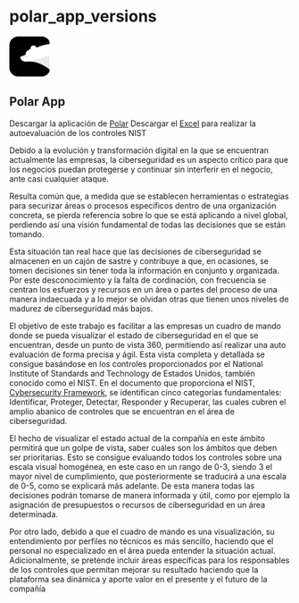 # polar_app_versions 

![Logo Polar](https://github.com/Mafaldavillazan/polar_app_versions/blob/master/static/appIcon_2x.png)        


## Polar App
Descargar la aplicación de [Polar](https://splunkbase.splunk.com/app/5105) 
Descargar el [Excel](https://drive.google.com/file/d/1E7GyZfnJ5sgUdFhRjwQxachTlx5kHKBQ/view?usp=sharing) para realizar la autoevaluación de los controles NIST


Debido a la evolución y transformación digital en la que se encuentran actualmente las empresas, la ciberseguridad es un aspecto crítico para que los negocios puedan protegerse y continuar sin interferir en el negocio, ante casi cualquier ataque.

Resulta común que, a medida que se establecen herramientas o estrategias para securizar áreas o procesos específicos dentro de una organización concreta, se pierda referencia sobre lo que se está aplicando a nivel global, perdiendo así una visión fundamental de todas las decisiones que se están tomando.

Esta situación tan real hace que las decisiones de ciberseguridad se almacenen en un cajón de sastre y contribuye a que, en ocasiones, se tomen decisiones sin tener toda la información en conjunto y organizada. Por este desconocimiento y la falta de cordinación, con frecuencia se centran los esfuerzos y recursos en un área o partes del proceso de una manera indaecuada y a lo mejor se olvidan otras que tienen unos niveles de madurez de ciberseguridad más bajos.

El objetivo de este trabajo es facilitar a las empresas un cuadro de mando donde se pueda visualizar el estado de ciberseguridad en el que se encuentran, desde un punto de vista 360, permitiendo así realizar una auto evaluación de forma precisa y ágil. Esta vista completa y detallada se consigue basándose en los controles proporcionados por el National Institute of Standards and Technology de Estados Unidos, también conocido como el NIST. En el documento que proporciona el NIST,   [Cybersecurity Framework](https://www.nist.gov/cyberframework), se identifican cinco categorías fundamentales: Identificar, Proteger, Detectar, Responder y Recuperar, las cuales cubren el amplio abanico de controles que se encuentran en el área de ciberseguridad.

El hecho de visualizar el estado actual de la compañía en este ámbito permitirá que un golpe de vista, saber cuáles son los ámbitos que deben ser prioritarias. Esto se consigue evaluando todos los controles sobre una escala visual homogénea, en este caso en un rango de 0-3, siendo 3 el mayor nivel de cumplimiento, que posteriormente se traducirá a una escala de 0-5, como se explicará más adelante. De esta manera todas las decisiones podrán tomarse de manera informada y útil, como por ejemplo la asignación de presupuestos o recursos de ciberseguridad en un área determinada. 

Por otro lado, debido a que el cuadro de mando es una visualización, su entendimiento por perfiles no técnicos es más sencillo, haciendo que el personal no especializado en el área pueda entender la situación actual. Adicionalmente, se pretende incluir áreas específicas para los responsables de los controles que permitan mejorar su resultado haciendo que la plataforma sea dinámica y aporte valor en el presente y el futuro de la compañía
